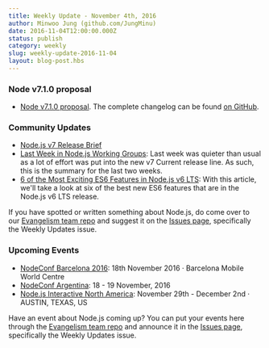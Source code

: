 ```yaml
---
title: Weekly Update - November 4th, 2016
author: Minwoo Jung (github.com/JungMinu)
date: 2016-11-04T12:00:00.000Z
status: publish
category: weekly
slug: weekly-update-2016-11-04
layout: blog-post.hbs
---
```


### Node v7.1.0 proposal

* [Node v7.1.0 proposal](https://github.com/nodejs/node/pull/9438). The complete changelog can be found [on GitHub](https://github.com/nodejs/node/blob/master/CHANGELOG.md).

### Community Updates

* [Node.js v7 Release Brief](https://nodesource.com/blog/node-js-v7-release-brief)
* [Last Week in Node.js Working Groups](https://nodesource.com/blog/last-week-in-node-js-working-groups-october-17-24): Last week was quieter than usual as a lot of effort was put into the new v7 Current release line. As such, this is the summary for the last two weeks. 
* [6 of the Most Exciting ES6 Features in Node.js v6 LTS](https://nodesource.com/blog/six-of-the-most-exciting-es6-features-in-node-js-v6-lts): With this article, we'll take a look at six of the best new ES6 features that are in the Node.js v6 LTS release.

If you have spotted or written something about Node.js, do come over to our [Evangelism team repo](https://github.com/nodejs/evangelism) and suggest it on the [Issues page](https://github.com/nodejs/evangelism/issues), specifically the Weekly Updates issue.

### Upcoming Events

* [NodeConf Barcelona 2016](http://barcelona.nodeconf.com/): 18th November 2016 · Barcelona Mobile World Centre
* [NodeConf Argentina](https://2016.nodeconf.com.ar): 18 - 19 November, 2016
* [Node.js Interactive North America](http://events.linuxfoundation.org/events/node-interactive): November 29th - December 2nd · AUSTIN, TEXAS, US

Have an event about Node.js coming up? You can put your events here through the [Evangelism team repo](https://github.com/nodejs/evangelism) and announce it in the [Issues page](https://github.com/nodejs/evangelism/issues), specifically the Weekly Updates issue.
